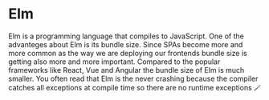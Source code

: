 # Elm

Elm is a programming language that compiles to JavaScript. One of the advanteges about Elm is its bundle size.
Since SPAs become more and more common as the way we are deploying our frontends bundle size is getting also more 
and more important. Compared to the popular frameworks like React, Vue and Angular the bundle size of Elm is much
smaller. You often read that Elm is the never crashing because the compiler catches all exceptions at compile time 
so there are no runtime exceptions 🪄

 
